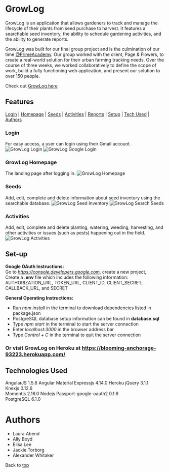 # <a name="top">GrowLog</a>
GrowLog is an application that allows gardeners to track and manage the lifecycle of their plants from seed purchase to harvest. It features a searchable seed inventory, the ability to schedule gardening activities, and the ability to generate reports.

GrowLog was built for our final group project and is the culmination of our time [@PrimeAcademy](https://github.com/PrimeAcademy). Our group worked with the client, Page & Flowers, to create a real-world solution for their urban farming tracking needs. Over the course of three weeks, we worked collaboratively to define the scope of work, build a fully functioning web application, and present our solution to over 150 people.

Check out [GrowLog here](https://blooming-anchorage-93223.herokuapp.com/)

## Features
[Login](#login) | [Homepage](#homepage) | [Seeds](#seeds) | [Activities](#activities) | [Reports](#reports) | [Setup](#setup) | [Tech Used](#tech) | [Authors](#authors)

### <a name="login">Login</a>
For easy access, a user can login using their Gmail account.
![GrowLog Login](screenshots/login.png)
![GrowLog Google Login](screenshots/googleOAuth.png)

### <a name="homepage">GrowLog Homepage</a>
The landing page after logging in.
![GrowLog Homepage](screenshots/homepage.png)

### <a name="seeds">Seeds</a>
Add, edit, complete and delete information about seed inventory using the searchable database.
![GrowLog Seed Inventory](screenshots/seeds.png)
![GrowLog Search Seeds](screenshots/searchSeeds.png)

### <a name="activities">Activities</a>
Add, edit, complete and delete planting, watering, weeding, harvesting, and other activities or issues (such as pests) happening out in the field.
![GrowLog Activities](screenshots/activities)

## <a name="setup">Set-up</a>

__Google OAuth Instructions:__  
Go to *https://console.developers.google.com*, create a new project,   
Create a **.env** file which includes the following information:  
AUTHORIZATION_URL, TOKEN_URL, CLIENT_ID, CLIENT_SECRET, CALLBACK_URL, and SECRET   

__General Operating Instructions:__   
- Run *npm install* in the terminal to download dependencies listed in package.json  
- PostgreSQL database setup information can be found in **database.sql**  
- Type *npm start* in the terminal to start the server connection  
- Enter *localhost:3000* in the browser address bar  
- Type *Control + C* in the terminal to quit the server connection

### Or visit GrowLog on Heroku at https://blooming-anchorage-93223.herokuapp.com/

## <a name="tech">Technologies Used</a>
AngularJS 1.5.8
Angular Material
Expressjs 4.14.0
Heroku
jQuery 3.1.1  
Knexjs 0.12.6  
Momentjs 2.16.0
Nodejs
Passport-google-oauth2 0.1.6  
PostgreSQL 6.1.0

# <a name="authors">Authors</a>
- Laura Abend  
- Ally Boyd  
- Elisa Lee  
- Jackie Torborg  
- Alexander Whitaker

Back to [top](#top)
